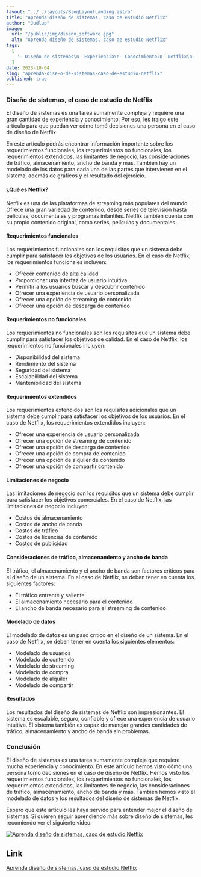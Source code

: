 ```yaml
---
layout: "../../layouts/BlogLayoutLanding.astro"
title: "Aprenda diseño de sistemas, caso de estudio Netflix"
author: "Judlup"
image:
  url: "/public/img/diseno_software.jpg"
  alt: "Aprenda diseño de sistemas, caso de estudio Netflix"
tags:
  [
    '- Diseño de sistemas\n- Experiencia\n- Conocimiento\n- Netflix\n- Requerimientos funcionales\n- Requerimientos no funcionales\n- Requerimientos extendidos\n- Limitantes de negocio\n- Consideraciones\n- Tráfico\n- Almacenamiento\n- Ancho de banda\n- Modelado de datos\n- Gr',
  ]
date: 2023-10-04
slug: "aprenda-dise-o-de-sistemas-caso-de-estudio-netflix"
published: true
---
```


### Diseño de sistemas, el caso de estudio de Netflix

El diseño de sistemas es una tarea sumamente compleja y requiere una gran cantidad de experiencia y conocimiento. Por eso, les traigo este artículo para que puedan ver cómo tomó decisiones una persona en el caso de diseño de Netflix.

En este artículo podrás encontrar información importante sobre los requerimientos funcionales, los requerimientos no funcionales, los requerimientos extendidos, las limitantes de negocio, las consideraciones de tráfico, almacenamiento, ancho de banda y más. También hay un modelado de los datos para cada una de las partes que intervienen en el sistema, además de gráficos y el resultado del ejercicio.

#### ¿Qué es Netflix?

Netflix es una de las plataformas de streaming más populares del mundo. Ofrece una gran variedad de contenido, desde series de televisión hasta películas, documentales y programas infantiles. Netflix también cuenta con su propio contenido original, como series, películas y documentales.

#### Requerimientos funcionales

Los requerimientos funcionales son los requisitos que un sistema debe cumplir para satisfacer los objetivos de los usuarios. En el caso de Netflix, los requerimientos funcionales incluyen:

- Ofrecer contenido de alta calidad
- Proporcionar una interfaz de usuario intuitiva
- Permitir a los usuarios buscar y descubrir contenido
- Ofrecer una experiencia de usuario personalizada
- Ofrecer una opción de streaming de contenido
- Ofrecer una opción de descarga de contenido

#### Requerimientos no funcionales

Los requerimientos no funcionales son los requisitos que un sistema debe cumplir para satisfacer los objetivos de calidad. En el caso de Netflix, los requerimientos no funcionales incluyen:

- Disponibilidad del sistema
- Rendimiento del sistema
- Seguridad del sistema
- Escalabilidad del sistema
- Mantenibilidad del sistema

#### Requerimientos extendidos

Los requerimientos extendidos son los requisitos adicionales que un sistema debe cumplir para satisfacer los objetivos de los usuarios. En el caso de Netflix, los requerimientos extendidos incluyen:

- Ofrecer una experiencia de usuario personalizada
- Ofrecer una opción de streaming de contenido
- Ofrecer una opción de descarga de contenido
- Ofrecer una opción de compra de contenido
- Ofrecer una opción de alquiler de contenido
- Ofrecer una opción de compartir contenido

#### Limitaciones de negocio

Las limitaciones de negocio son los requisitos que un sistema debe cumplir para satisfacer los objetivos comerciales. En el caso de Netflix, las limitaciones de negocio incluyen:

- Costos de almacenamiento
- Costos de ancho de banda
- Costos de tráfico
- Costos de licencias de contenido
- Costos de publicidad

#### Consideraciones de tráfico, almacenamiento y ancho de banda

El tráfico, el almacenamiento y el ancho de banda son factores críticos para el diseño de un sistema. En el caso de Netflix, se deben tener en cuenta los siguientes factores:

- El tráfico entrante y saliente
- El almacenamiento necesario para el contenido
- El ancho de banda necesario para el streaming de contenido

#### Modelado de datos

El modelado de datos es un paso crítico en el diseño de un sistema. En el caso de Netflix, se deben tener en cuenta los siguientes elementos:

- Modelado de usuarios
- Modelado de contenido
- Modelado de streaming
- Modelado de compra
- Modelado de alquiler
- Modelado de compartir

#### Resultados

Los resultados del diseño de sistemas de Netflix son impresionantes. El sistema es escalable, seguro, confiable y ofrece una experiencia de usuario intuitiva. El sistema también es capaz de manejar grandes cantidades de tráfico, almacenamiento y ancho de banda sin problemas.

### Conclusión

El diseño de sistemas es una tarea sumamente compleja que requiere mucha experiencia y conocimiento. En este artículo hemos visto cómo una persona tomó decisiones en el caso de diseño de Netflix. Hemos visto los requerimientos funcionales, los requerimientos no funcionales, los requerimientos extendidos, las limitantes de negocio, las consideraciones de tráfico, almacenamiento, ancho de banda y más. También hemos visto el modelado de datos y los resultados del diseño de sistemas de Netflix.

Espero que este artículo les haya servido para entender mejor el diseño de sistemas. Si quieren seguir aprendiendo más sobre diseño de sistemas, les recomiendo ver el siguiente video:

[![Aprenda diseño de sistemas, caso de estudio Netflix](https://img.youtube.com/vi/S1H7ZwVELCM/0.jpg)](https://www.youtube.com/shorts/S1H7ZwVELCM?feature=share "Aprenda diseño de sistemas, caso de estudio Netflix")

## Link

[Aprenda diseño de sistemas, caso de estudio Netflix](https://bit.ly/3865461)

